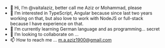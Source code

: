- 👋 Hi, I’m @vaitalaziz, better call me Aziz or Mohammad, please
- 👀 I’m interested in TypeScript, Angular because since last two years working on that, but also 
     love to work with NodeJS or full-stack because I have experience on that.
- 🌱 I’m currently learning German language and as programming...  secret 
- 💞️ I’m looking to collaborate on ...
- 📫 How to reach me ... m.a.aziz1900@gmail.com

<!---
vaitalaziz/vaitalaziz is a ✨ special ✨ repository because its `README.md` (this file) appears on your GitHub profile.
You can click the Preview link to take a look at your changes.
--->

